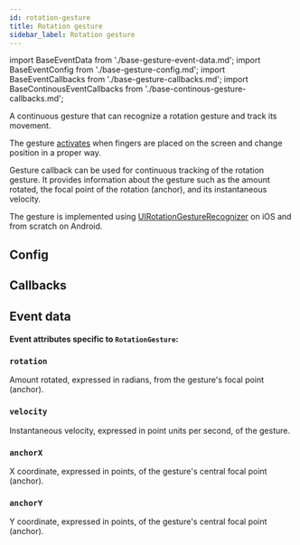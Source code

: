 ```yaml
---
id: rotation-gesture
title: Rotation gesture
sidebar_label: Rotation gesture
---
```


import BaseEventData from './base-gesture-event-data.md';
import BaseEventConfig from './base-gesture-config.md';
import BaseEventCallbacks from './base-gesture-callbacks.md';
import BaseContinousEventCallbacks from './base-continous-gesture-callbacks.md';

A continuous gesture that can recognize a rotation gesture and track its movement.

The gesture [activates](./states-events.md#active-state--4) when fingers are placed on the screen and change position in a proper way.

Gesture callback can be used for continuous tracking of the rotation gesture. It provides information about the gesture such as the amount rotated, the focal point of the rotation (anchor), and its instantaneous velocity.

The gesture is implemented using [UIRotationGestureRecognizer](https://developer.apple.com/documentation/uikit/uirotationgesturerecognizer) on iOS and from scratch on Android.

## Config

<BaseEventConfig />

## Callbacks

<BaseEventCallbacks />
<BaseContinousEventCallbacks />

## Event data

#### Event attributes specific to `RotationGesture`:

### `rotation`

Amount rotated, expressed in radians, from the gesture's focal point (anchor).

### `velocity`

Instantaneous velocity, expressed in point units per second, of the gesture.

### `anchorX`

X coordinate, expressed in points, of the gesture's central focal point (anchor).

### `anchorY`

Y coordinate, expressed in points, of the gesture's central focal point (anchor).

<BaseEventData />
